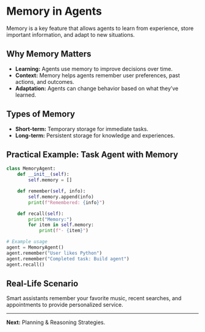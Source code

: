 
# Memory in Agents

Memory is a key feature that allows agents to learn from experience, store important information, and adapt to new situations.

## Why Memory Matters
- **Learning:** Agents use memory to improve decisions over time.
- **Context:** Memory helps agents remember user preferences, past actions, and outcomes.
- **Adaptation:** Agents can change behavior based on what they’ve learned.

## Types of Memory
- **Short-term:** Temporary storage for immediate tasks.
- **Long-term:** Persistent storage for knowledge and experiences.

## Practical Example: Task Agent with Memory
```python
class MemoryAgent:
	def __init__(self):
		self.memory = []

	def remember(self, info):
		self.memory.append(info)
		print(f"Remembered: {info}")

	def recall(self):
		print("Memory:")
		for item in self.memory:
			print(f"- {item}")

# Example usage
agent = MemoryAgent()
agent.remember("User likes Python")
agent.remember("Completed task: Build agent")
agent.recall()
```

## Real-Life Scenario
Smart assistants remember your favorite music, recent searches, and appointments to provide personalized service.

---
**Next:** Planning & Reasoning Strategies.